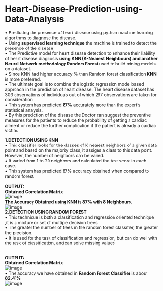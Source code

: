 # Heart-Disease-Prediction-using-Data-Analysis
• Predicting the presence of heart disease using python machine learning algorithms to diagnose the disease.<br>
• Using **supervised learning technique** the machine is trained to detect the presence of the disease<br>
• The Predictive model for heart disease detection to enhance their liability of heart disease diagnosis **using KNN (K-Nearest Neighbours) and another Neural Network methodology Random Forest** used to build mining models on a dataset. <br>
•  Since KNN had higher accuracy % than Random forest classification **KNN** is more preferred.<br>
• The ultimate goal is to combine the logistic regression model  based approach in the prediction of heart disease. The heart disease dataset has 303 observations of individuals out of which 297 observations are taken for consideration. <br>
• This system has predicted **87%** accurately more than the expert’s statistical analysis. <br>
• By this prediction of the disease the Doctor can suggest the preventive measures for the patients to reduce the probability of getting a cardiac ailment or reduce the further complication if the patient is already a cardiac victim. <br>

**1.DETECTION USING KNN**<br>
	• This classifier looks for the classes of K nearest neighbors of a given data point and based on the majority class, it assigns a class to this data point. However, the number of neighbors can be varied. <br>
  • It varied from 1 to 20 neighbors and calculated the test score in each case. <br>
  • This system has predicted 87% accuracy obtained when compared to random forest. <br>
<br>**OUTPUT:**<br>
**Obtained Correlation Matrix**<br>
![image](https://user-images.githubusercontent.com/86291751/122965015-7a4f1600-d3a5-11eb-825f-9bc74423f3d3.png)<br>
**The Accuracy Obtained using KNN is 87% with 8 Neighbours.**<br>
![image](https://user-images.githubusercontent.com/86291751/122965188-918e0380-d3a5-11eb-9a99-5b14f0d0a072.png)<br>
**2.DETECTION USING RANDOM FOREST**<br> 
	• This technique is both a classification and regression oriented technique ,it is a mixture or set of multiple decision trees. <br>
	• The greater the number of trees in the random forest classifier, the greater the precision. <br>
	• It is used for the task of classification and regression, but can do well with the task of classification, and can solve missing values<br>

<br>**OUTPUT:**<br>
**Obtained Correlation Matrix**<br>![image](https://user-images.githubusercontent.com/86291751/122966256-bafb5f00-d3a6-11eb-82bf-30e89bbfbe2c.png)<br>
	• The accuracy we have obtained in **Random Forest Classifier** is about **82.41%**<br>
![image](https://user-images.githubusercontent.com/86291751/122966352-d9f9f100-d3a6-11eb-90b6-a71a620431e7.png)
<br>



